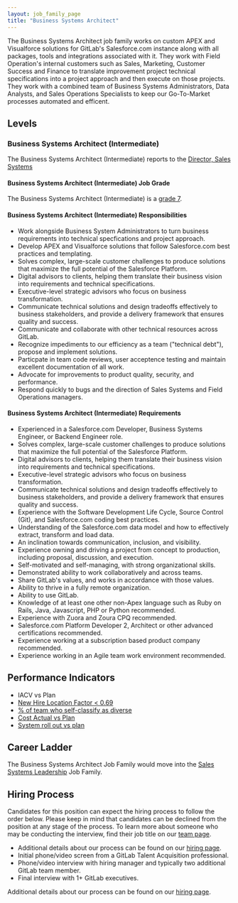 ```yaml
---
layout: job_family_page
title: "Business Systems Architect"
---
```


The Business Systems Architect job family works on custom APEX and Visualforce solutions for GitLab's Salesforce.com instance along with all packages, tools and integrations associated with it. They work with Field Operation's internal customers such as Sales, Marketing, Customer Success and Finance to translate improvement project technical specifications into a project approach and then execute on those projects. They work with a combined team of Business Systems Administrators, Data Analysts, and Sales Operations Specialists to keep our Go-To-Market processes automated and efficent.

## Levels 

### Business Systems Architect (Intermediate)

The Business Systems Architect (Intermediate) reports to the [Director, Sales Systems](/job-families/sales/senior-manager-sales-systems/#director-sales-systems)

#### Business Systems Architect (Intermediate) Job Grade

The Business Systems Architect (Intermediate) is a [grade 7](/handbook/total-rewards/compensation/compensation-calculator/#gitlab-job-grades).

#### Business Systems Architect (Intermediate) Responsibilities

* Work alongside Business System Administrators to turn business requirements into technical specfications and project approach.
* Develop APEX and Visualforce solutions that follow Salesforce.com best practices and templating.
* Solves complex, large-scale customer challenges to produce solutions that maximize the full potential of the Salesforce Platform.
* Digital advisors to clients, helping them translate their business vision into requirements and technical specifications.
* Executive-level strategic advisors who focus on business transformation.
* Communicate technical solutions and design tradeoffs effectively to business stakeholders, and provide a delivery framework that ensures quality and success.
* Communicate and collaborate with other technical resources across GitLab.
* Recognize impediments to our efficiency as a team ("technical debt"), propose and implement solutions.
* Particpate in team code reviews, user acceptence testing and maintain excellent documentation of all work.
* Advocate for improvements to product quality, security, and performance.
* Respond quickly to bugs and the direction of Sales Systems and Field Operations managers.

#### Business Systems Architect (Intermediate) Requirements

* Experienced in a Salesforce.com Developer, Business Systems Engineer, or Backend Engineer role.
* Solves complex, large-scale customer challenges to produce solutions that maximize the full potential of the Salesforce Platform.
* Digital advisors to clients, helping them translate their business vision into requirements and technical specifications.
* Executive-level strategic advisors who focus on business transformation.
* Communicate technical solutions and design tradeoffs effectively to business stakeholders, and provide a delivery framework that ensures quality and success.
* Experience with the Software Development Life Cycle, Source Control (Git), and Salesforce.com coding best practices.
* Understanding of the Salesforce.com data model and how to effectively extract, transform and load data.
* An inclination towards communication, inclusion, and visibility.
* Experience owning and driving a project from concept to production, including proposal, discussion, and execution.
* Self-motivated and self-managing, with strong organizational skills.
* Demonstrated ability to work collaboratively and across teams.
* Share GitLab's values, and works in accordance with those values.
* Ability to thrive in a fully remote organization.
* Ability to use GitLab.
* Knowledge of at least one other non-Apex language such as Ruby on Rails, Java, Javascript, PHP or Python recommended.
* Experience with Zuora and Zoura CPQ recommended.
* Salesforce.com Platform Developer 2, Architect or other advanced certifications recommended.
* Experience working at a subscription based product company recommended.
* Experience working in an Agile team work environment recommended.

## Performance Indicators 

* IACV vs Plan
* [New Hire Location Factor < 0.69](https://about.gitlab.com/handbook/business-ops/metrics/#new-hire-location-factor--069)
* [% of team who self-classify as diverse](https://about.gitlab.com/handbook/business-ops/metrics/#percent--of-team-who-self-classify-as-diverse)
* [Cost Actual vs Plan](https://about.gitlab.com/handbook/business-ops/metrics/#cost-actual-vs-plan)
* [System roll out vs plan](https://about.gitlab.com/handbook/business-ops/metrics/#system-roll-out-vs-plan)

## Career Ladder

The Business Systems Architect Job Family would move into the [Sales Systems Leadership](/job-families/sales/senior-manager-sales-systems/) Job Family.

## Hiring Process

Candidates for this position can expect the hiring process to follow the order below. Please keep in mind that candidates can be declined from the position at any stage of the process. To learn more about someone who may be conducting the interview, find their job title on our [team page](/company/team/).

* Additional details about our process can be found on our [hiring page](/handbook/hiring/).
* Initial phone/video screen from a GitLab Talent Acquisition professional.
* Phone/video interview with hiring manager and typically two additional GitLab team member.
* Final interview with 1+ GitLab executives.

Additional details about our process can be found on our [hiring page](/handbook/hiring/).
